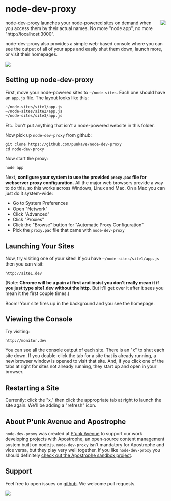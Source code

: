 # node-dev-proxy

<a href="http://apostrophenow.org/"><img src="https://raw.github.com/punkave/node-dev-proxy/master/logos/logo-box-madefor.png" align="right" /></a>

node-dev-proxy launches your node-powered sites on demand when you access them by their actual names. No more "node app", no more "http://localhost:3000".

node-dev-proxy also provides a simple web-based console where you can see the output of all of your apps and easily shut them down, launch more, or visit their homepages.

<img src="https://raw.github.com/punkave/node-dev-proxy/master/screenshot1.png" />

## Setting up node-dev-proxy

First, move your node-powered sites to `~/node-sites`. Each one should have an `app.js` file. The layout looks like this:

    ~/node-sites/site1/app.js
    ~/node-sites/site2/app.js
    ~/node-sites/site3/app.js

Etc. Don't put anything that isn't a node-powered website in this folder.

Now pick up `node-dev-proxy` from github:

    git clone https://github.com/punkave/node-dev-proxy
    cd node-dev-proxy

Now start the proxy:

    node app

Next, **configure your system to use the provided `proxy.pac` file for webserver proxy configuration.** All the major web browsers provide a way to do this, so this works across Windows, Linux and Mac. On a Mac you can just do it system-wide:

* Go to System Preferences
* Open "Network"
* Click "Advanced"
* Click "Proxies"
* Click the "Browse" button for "Automatic Proxy Configuration"
* Pick the `proxy.pac` file that came with `node-dev-proxy`

## Launching Your Sites

Now, try visiting one of your sites! If you have `~/node-sites/site1/app.js` then you can visit:

    http://site1.dev

(Note: **Chrome will be a pain at first and insist you don't really mean it if you just type site1.dev without the http.** But it'll get over it after it sees you mean it the first couple times.)

Boom! Your site fires up in the background and you see the homepage.

## Viewing the Console

Try visiting:

    http://monitor.dev

You can see all the console output of each site. There is an "x" to shut each site down. If you double-click the tab for a site that is already running, a new browser window is opened to visit that site. And, if you click one of the tabs at right for sites not already running, they start up and open in your browser.

## Restarting a Site

Currently: click the "x," then click the appropriate tab at right to launch the site again. We'll be adding a "refresh" icon.

## About P'unk Avenue and Apostrophe

`node-dev-proxy` was created at [P'unk Avenue](http://punkave.com) to support our work developing projects with Apostrophe, an open-source content management system built on node.js. `node-dev-proxy` isn't mandatory for Apostrophe and vice versa, but they play very well together. If you like `node-dev-proxy` you should definitely [check out the Apostrophe sandbox project](http://github.com/punkave/apostrophe-sandbox).

## Support

Feel free to open issues on [github](http://github.com/punkave/node-dev-proxy). We welcome pull requests.

<a href="http://punkave.com/"><img src="https://raw.github.com/punkave/node-dev-proxy/master/logos/logo-box-builtby.png" /></a>




